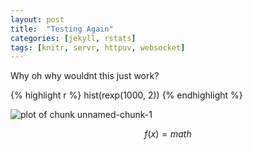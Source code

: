```yaml
---
layout: post
title:  "Testing Again"
categories: [jekyll, rstats]
tags: [knitr, servr, httpuv, websocket]
---
```


Why oh why wouldnt this just work?


{% highlight r %}
hist(rexp(1000, 2))
{% endhighlight %}

<img src="/nashvilleBioStats/figures/source/2015-12-19-howTo/unnamed-chunk-1-1.png" title="plot of chunk unnamed-chunk-1" alt="plot of chunk unnamed-chunk-1" style="display: block; margin: auto;" />

$$f(x) = math$$
